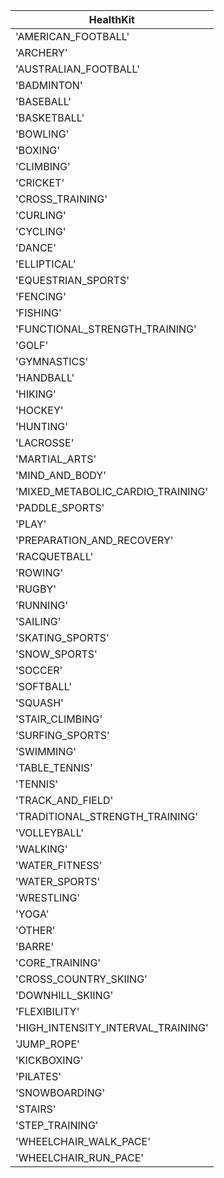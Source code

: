 | HealthKit |
| --------- |
| 'AMERICAN_FOOTBALL' |
| 'ARCHERY' |
| 'AUSTRALIAN_FOOTBALL' |
| 'BADMINTON' |
| 'BASEBALL' |
| 'BASKETBALL' |
| 'BOWLING' |
| 'BOXING' |
| 'CLIMBING' |
| 'CRICKET' |
| 'CROSS_TRAINING' |
| 'CURLING' |
| 'CYCLING' |
| 'DANCE' |
| 'ELLIPTICAL' |
| 'EQUESTRIAN_SPORTS' |
| 'FENCING' |
| 'FISHING' |
| 'FUNCTIONAL_STRENGTH_TRAINING' |
| 'GOLF' |
| 'GYMNASTICS' |
| 'HANDBALL' |
| 'HIKING' |
| 'HOCKEY' |
| 'HUNTING' |
| 'LACROSSE' |
| 'MARTIAL_ARTS' |
| 'MIND_AND_BODY' |
| 'MIXED_METABOLIC_CARDIO_TRAINING' |
| 'PADDLE_SPORTS' |
| 'PLAY' |
| 'PREPARATION_AND_RECOVERY' |
| 'RACQUETBALL' |
| 'ROWING' |
| 'RUGBY' |
| 'RUNNING' |
| 'SAILING' |
| 'SKATING_SPORTS' |
| 'SNOW_SPORTS' |
| 'SOCCER' |
| 'SOFTBALL' |
| 'SQUASH' |
| 'STAIR_CLIMBING' |
| 'SURFING_SPORTS' |
| 'SWIMMING' |
| 'TABLE_TENNIS' |
| 'TENNIS' |
| 'TRACK_AND_FIELD' |
| 'TRADITIONAL_STRENGTH_TRAINING' |
| 'VOLLEYBALL' |
| 'WALKING' |
| 'WATER_FITNESS' |
| 'WATER_SPORTS' |
| 'WRESTLING' |
| 'YOGA' |
| 'OTHER' |
| 'BARRE' |
| 'CORE_TRAINING' |
| 'CROSS_COUNTRY_SKIING' |
| 'DOWNHILL_SKIING' |
| 'FLEXIBILITY' |
| 'HIGH_INTENSITY_INTERVAL_TRAINING' |
| 'JUMP_ROPE' |
| 'KICKBOXING' |
| 'PILATES' |
| 'SNOWBOARDING' |
| 'STAIRS' |
| 'STEP_TRAINING' |
| 'WHEELCHAIR_WALK_PACE' |
| 'WHEELCHAIR_RUN_PACE' |
